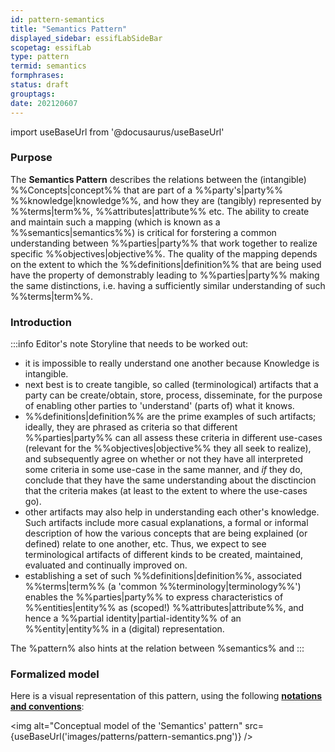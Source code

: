 ```yaml
---
id: pattern-semantics
title: "Semantics Pattern"
displayed_sidebar: essifLabSideBar
scopetag: essifLab
type: pattern
termid: semantics
formphrases:
status: draft
grouptags:
date: 202120607
---
```


import useBaseUrl from '@docusaurus/useBaseUrl'

### Purpose

The **Semantics Pattern**  describes the relations between the (intangible) %%Concepts|concept%% that are part of a %%party's|party%% %%knowledge|knowledge%%, and how they are (tangibly) represented by %%terms|term%%, %%attributes|attribute%% etc. The ability to create and maintain such a mapping (which is known as a %%semantics|semantics%%) is critical for forstering a common understanding between %%parties|party%% that work together to realize specific %%objectives|objective%%. The quality of the mapping depends on the extent to which the %%definitions|definition%% that are being used have the property of demonstrably leading to %%parties|party%% making the same distinctions, i.e. having a sufficiently similar understanding of such %%terms|term%%.

### Introduction

:::info Editor's note
Storyline that needs to be worked out:
- it is impossible to really understand one another because Knowledge is intangible.
- next best is to create tangible, so called (terminological) artifacts that a party can be create/obtain, store, process, disseminate, for the purpose of enabling other parties to 'understand' (parts of) what it knows.
- %%definitions|definition%% are the prime examples of such artifacts; ideally, they are phrased as criteria so that different %%parties|party%% can all assess these criteria in different use-cases (relevant for the %%objectives|objective%% they all seek to realize), and subsequently agree on whether or not they have all interpreted some criteria in some use-case in the same manner, and _if_ they do, conclude that they have the same understanding about the disctincion that the criteria makes (at least to the extent to where the use-cases go).
- other artifacts may also help in understanding each other's knowledge. Such artifacts include more casual explanations, a formal or informal description of how the various concepts that are being explained (or defined) relate to one another, etc. Thus, we expect to see terminological artifacts of different kinds to be created, maintained, evaluated and continually improved on.
- establishing a set of such %%definitions|definition%%, associated %%terms|term%% (a 'common %%terminology|terminology%%') enables the %%parties|party%% to express characteristics of %%entities|entity%% as (scoped!) %%attributes|attribute%%, and hence a %%partial identity|partial-identity%% of an %%entity|entity%% in a (digital) representation.

The %pattern% also hints at the relation between %semantics% and
:::

### Formalized model
Here is a visual representation of this pattern, using the following **[notations and conventions](../notations-and-conventions#pattern-diagram-notations)**:

<img
  alt="Conceptual model of the 'Semantics' pattern"
  src={useBaseUrl('images/patterns/pattern-semantics.png')}
/>

